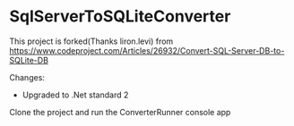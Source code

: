 # SqlServerToSQLiteConverter

This project is forked(Thanks liron.levi) from https://www.codeproject.com/Articles/26932/Convert-SQL-Server-DB-to-SQLite-DB

Changes:
- Upgraded to .Net standard 2


Clone the project and run the ConverterRunner console app
